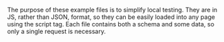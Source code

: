 The purpose of these example files is to simplify local testing. They are in JS,
rather than JSON, format, so they can be easily loaded into any page using the
script tag. Each file contains both a schema and some data, so only a single
request is necessary.
